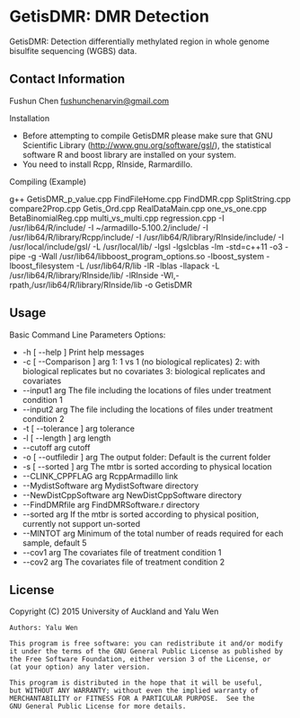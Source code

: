 GetisDMR: DMR Detection 
========================================================

GetisDMR: Detection differentially methylated region in whole genome bisulfite sequencing (WGBS) data.

Contact Information
-------------------
Fushun Chen
fushunchenarvin@gmail.com

Installation
* Before attempting to compile GetisDMR please make sure that GNU Scientific Library (http://www.gnu.org/software/gsl/), the statistical software R and boost library are installed on your system.
* You need to install Rcpp, RInside, Rarmardillo.

Compiling (Example)

g++ GetisDMR_p_value.cpp FindFileHome.cpp FindDMR.cpp SplitString.cpp compare2Prop.cpp Getis_Ord.cpp RealDataMain.cpp one_vs_one.cpp BetaBinomialReg.cpp multi_vs_multi.cpp regression.cpp -I /usr/lib64/R/include/ -I ~/armadillo-5.100.2/include/ -I /usr/lib64/R/library/Rcpp/include/ -I /usr/lib64/R/library/RInside/include/ -I /usr/local/include/gsl/ -L /usr/local/lib/ -lgsl -lgslcblas -lm -std=c++11 -o3 -pipe -g -Wall /usr/lib64/libboost_program_options.so -lboost_system -lboost_filesystem -L /usr/lib64/R/lib -lR -lblas -llapack -L /usr/lib64/R/library/RInside/lib/ -lRInside -Wl,-rpath,/usr/lib64/R/library/RInside/lib -o GetisDMR

Usage
-----

Basic Command Line Parameters
Options:
*  -h [ --help ]            Print help messages
*  -c [ --Comparison ] arg  1: 1 vs 1 (no biological replicates) 
                           2: with biological replicates but no covariates 
                           3: biological replicates and covariates
*  --input1 arg             The file including the locations of files under 
                           treatment condition 1
*  --input2 arg             The file including the locations of files under 
                           treatment condition 2
*  -t [ --tolerance ] arg   tolerance
*  -l [ --length ] arg      length
*  --cutoff arg             cutoff
*  -o [ --outfiledir ] arg  The output folder: Default is the current folder
*  -s [ --sorted ] arg      The mtbr is sorted according to physical location
*  --CLINK_CPPFLAG arg      RcppArmadillo link
*  --MydistSoftware arg     MydistSoftware directory
*  --NewDistCppSoftware arg NewDistCppSoftware directory
*  --FindDMRfile arg        FindDMRSoftware.r directory
*  --sorted arg             If the mtbr is sorted according to physical 
                           position, currently not support un-sorted
*  --MINTOT arg             Minimum of the total number of reads required for 
                           each sample, default 5
*  --cov1 arg               The covariates file of treatment condition 1
*  --cov2 arg               The covariates file of treatment condition 2

License
-------
Copyright (C) 2015 University of Auckland and Yalu Wen

    Authors: Yalu Wen

    This program is free software: you can redistribute it and/or modify
    it under the terms of the GNU General Public License as published by
    the Free Software Foundation, either version 3 of the License, or
    (at your option) any later version.

    This program is distributed in the hope that it will be useful,
    but WITHOUT ANY WARRANTY; without even the implied warranty of
    MERCHANTABILITY or FITNESS FOR A PARTICULAR PURPOSE.  See the
    GNU General Public License for more details.

